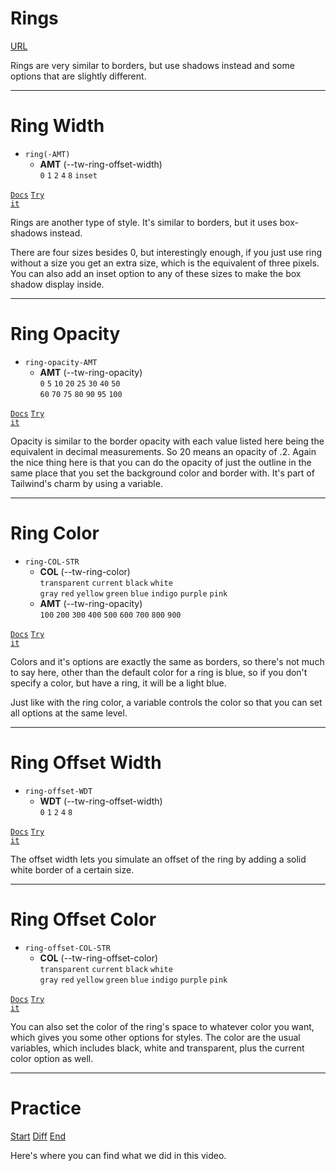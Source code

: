 <!-- .slide: data-state="layout-title" class="bg-dark"-->

# Rings

<div class="slide-link"><a href="URL"><i class="fab fa-slideshare"></i> URL</a></div>

> >
Rings are very similar to borders, but use shadows instead and some options that are slightly different.

---

# Ring Width

- `ring(-AMT)`
  - **AMT** (--tw-ring-offset-width)<br>
  `0` `1` `2` `4` `8` `inset`


<a href="https://tailwindcss.com/docs/ring-width" target="_blank"><code class="code-exciting">Docs</code></a> <a href="https://codepen.io/planetoftheweb/pen/mdreowK?editors=1000" target="_blank"><code class="code-royal">Try it</code></a>

> >

Rings are another type of style. It's similar to borders, but it uses box-shadows instead.

There are four sizes besides 0, but interestingly enough, if you just use ring without a size you get an extra size, which is the equivalent of three pixels. You can also add an inset option to any of these sizes to make the box shadow display inside.

---
# Ring Opacity

- `ring-opacity-AMT`
  - **AMT** (--tw-ring-opacity)<br>
  `0` `5` `10` `20` `25` `30` `40` `50`<br>`60` `70` `75` `80` `90` `95` `100`

<a href="https://tailwindcss.com/docs/ring-opacity" target="_blank"><code class="code-exciting">Docs</code></a> <a href="https://codepen.io/planetoftheweb/pen/LYRpawm?editors=1000" target="_blank"><code class="code-royal">Try it</code></a>

> >

Opacity is similar to the border opacity with each value listed here being the equivalent in decimal measurements. So 20 means an opacity of .2. Again the nice thing here is that you can do the opacity of just the outline in the same place that you set the background color and border with. It's part of Tailwind's charm by using a variable.

---

# Ring Color

- `ring-COL-STR`
  - **COL** (--tw-ring-color)<br>
  `transparent` `current` `black` `white`<br>
  `gray` `red` `yellow` `green` `blue` `indigo` `purple` `pink`
  - **AMT** (--tw-ring-opacity)<br>
  `100` `200` `300` `400` `500` `600` `700` `800` `900`

<a href="https://tailwindcss.com/docs/ring-color" target="_blank"><code class="code-exciting">Docs</code></a> <a href="https://codepen.io/planetoftheweb/pen/XWjmQpV?editors=1000" target="_blank"><code class="code-royal">Try it</code></a>

> >

Colors and it's options are exactly the same as borders, so there's not much to say here, other than the default color for a ring is blue, so if you don't specify a color, but have a ring, it will be a light blue.

Just like with the ring color, a variable controls the color so that you can set all options at the same level.

---

# Ring Offset Width

- `ring-offset-WDT`
  - **WDT**  (--tw-ring-offset-width)<br>
  `0` `1` `2` `4` `8`

<a href="https://tailwindcss.com/docs/ring-offset-width" target="_blank"><code class="code-exciting">Docs</code></a> <a href="https://codepen.io/planetoftheweb/pen/RwGWOjX?editors=1000" target="_blank"><code class="code-royal">Try it</code></a>

> >

The offset width lets you simulate an offset of the ring by adding a solid white border of a certain size.

---

# Ring Offset Color

- `ring-offset-COL-STR`
  - **COL** (--tw-ring-offset-color)<br>
  `transparent` `current` `black` `white`<br>
  `gray` `red` `yellow` `green` `blue` `indigo` `purple` `pink`

<a href="https://tailwindcss.com/docs/ring-color" target="_blank"><code class="code-exciting">Docs</code></a> <a href="https://codepen.io/planetoftheweb/pen/qBaOwMg" target="_blank"><code class="code-royal">Try it</code></a>

> >

You can also set the color of the ring's space to whatever color you want, which gives you some other options for styles. The color are the usual variables, which includes black, white and transparent, plus the current color option as well.

---
<!-- .slide: data-state="layout-title" class="bg-dark"-->

# Practice

<div class="btn-group mt-3" role="group" aria-label="Basic example">
  <a type="button" class="animate__animated animate__backInLeft btn btn-lg btn-exciting text-white" href="https://github.com/LinkedInLearning/tailwind-css-2841311/tree/02_01b" target="_blank">Start</a>
  <a type="button" class="animate__animated animate__zoomInDown btn btn-lg btn-royal text-white" href="htthttps://github.com/LinkedInLearning/vue3-esst-2834032/compare/02_01b..02_01e" target="_blank">Diff</a>
  <a type="button" class="animate__animated animate__backInRight animate__slow btn btn-lg btn-primary text-white" href="https://github.com/LinkedInLearning/tailwind-css-2841311/tree/02_01e" target="_blank">End</a>
</div>


> >

Here's where you can find what we did in this video.